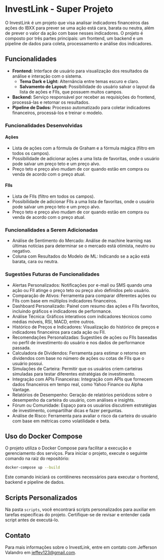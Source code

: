 # InvestLink - Super Projeto

O InvestLink é um projeto que visa analisar indicadores financeiros das ações do IBXX para prever se uma ação está cara, barata ou neutra, além de prever o valor da ação com base nesses indicadores. O projeto é composto por três partes principais: um frontend, um backend e um pipeline de dados para coleta, processamento e análise dos indicadores.

## Funcionalidades

- **Frontend:** Interface de usuário para visualização dos resultados da análise e interação com o sistema.
  - **Tema Dark e Light:** Alternância entre temas escuro e claro.
  - **Salvamento de Layout:** Possibilidade do usuário salvar o layout da lista de ações e FIIs, que possuem muitos campos.
- **Backend:** Serviço responsável por receber as requisições do frontend, processá-las e retornar os resultados.
- **Pipeline de Dados:** Processo automatizado para coletar indicadores financeiros, processá-los e treinar o modelo.

### Funcionalidades Desenvolvidas

#### Ações
- Lista de ações com a fórmula de Graham e a fórmula mágica (filtro em todos os campos).
- Possibilidade de adicionar ações a uma lista de favoritas, onde o usuário pode salvar um preço teto e um preço alvo.
- Preço teto e preço alvo mudam de cor quando estão em compra ou venda de acordo com o preço atual.

#### FIIs
- Lista de FIIs (filtro em todos os campos).
- Possibilidade de adicionar FIIs a uma lista de favoritas, onde o usuário pode salvar um preço teto e um preço alvo.
- Preço teto e preço alvo mudam de cor quando estão em compra ou venda de acordo com o preço atual.

### Funcionalidades a Serem Adicionadas
- Análise de Sentimento do Mercado: Análise de machine learning nas últimas notícias para determinar se o mercado está otimista, neutro ou negativo.
- Coluna com Resultados do Modelo de ML: Indicando se a ação está barata, cara ou neutra.

### Sugestões Futuras de Funcionalidades
- Alertas Personalizados: Notificações por e-mail ou SMS quando uma ação ou FII atinge o preço teto ou preço alvo definidos pelo usuário.
- Comparação de Ativos: Ferramenta para comparar diferentes ações ou FIIs com base em múltiplos indicadores financeiros.
- Dashboard Personalizado: Painel com resumo das ações e FIIs favoritos, incluindo gráficos e indicadores de performance.
- Análise Técnica: Gráficos interativos com indicadores técnicos como médias móveis, RSI, MACD, entre outros.
- Histórico de Preços e Indicadores: Visualização do histórico de preços e indicadores financeiros para cada ação ou FII.
- Recomendações Personalizadas: Sugestões de ações ou FIIs baseadas no perfil de investimento do usuário e nos dados de performance passada.
- Calculadora de Dividendos: Ferramenta para estimar o retorno em dividendos com base no número de ações ou cotas de FIIs que o usuário possui.
- Simulações de Carteira: Permitir que os usuários criem carteiras simuladas para testar diferentes estratégias de investimento.
- Integração com APIs Financeiras: Integração com APIs que fornecem dados financeiros em tempo real, como Yahoo Finance ou Alpha Vantage.
- Relatórios de Desempenho: Geração de relatórios periódicos sobre o desempenho da carteira do usuário, com análises e insights.
- Fórum ou Comunidade: Espaço para os usuários discutirem estratégias de investimento, compartilhar dicas e fazer perguntas.
- Análise de Risco: Ferramenta para avaliar o risco da carteira do usuário com base em métricas como volatilidade e beta.

## Uso do Docker Compose

O projeto utiliza o Docker Compose para facilitar a execução e gerenciamento dos serviços. Para iniciar o projeto, execute o seguinte comando na raiz do repositório:

```bash
docker-compose up --build
```

Este comando iniciará os contêineres necessários para executar o frontend, backend e pipeline de dados.

## Scripts Personalizados

Na pasta `scripts`, você encontrará scripts personalizados para auxiliar em tarefas específicas do projeto. Certifique-se de revisar e entender cada script antes de executá-lo.

## Contato

Para mais informações sobre o InvestLink, entre em contato com Jefferson Valandro em [jeffev123@gmail.com](mailto:jeffev123@gmail.com).
